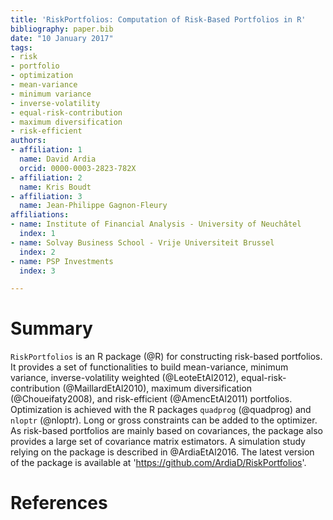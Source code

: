 ```yaml
---
title: 'RiskPortfolios: Computation of Risk-Based Portfolios in R'
bibliography: paper.bib
date: "10 January 2017"
tags:
- risk
- portfolio
- optimization
- mean-variance
- minimum variance
- inverse-volatility
- equal-risk-contribution
- maximum diversification
- risk-efficient
authors:
- affiliation: 1
  name: David Ardia
  orcid: 0000-0003-2823-782X
- affiliation: 2
  name: Kris Boudt
- affiliation: 3
  name: Jean-Philippe Gagnon-Fleury
affiliations:
- name: Institute of Financial Analysis - University of Neuchâtel
  index: 1
- name: Solvay Business School - Vrije Universiteit Brussel
  index: 2
- name: PSP Investments
  index: 3

---
```


# Summary

`RiskPortfolios` is an R package (@R) for constructing risk-based portfolios. It provides a set of
functionalities to build mean-variance, minimum variance, inverse-volatility weighted (@LeoteEtAl2012),
equal-risk-contribution (@MaillardEtAl2010), maximum diversification (@Choueifaty2008), and
risk-efficient (@AmencEtAl2011) portfolios. Optimization is achieved with the R packages `quadprog` (@quadprog) and `nloptr` (@nloptr).
Long or gross constraints can be added to the optimizer.
As risk-based portfolios are mainly based on covariances, the package also provides a large set of covariance matrix estimators. A simulation study relying on the package is described in @ArdiaEtAl2016. The latest version of the package is
available at 'https://github.com/ArdiaD/RiskPortfolios'.


# References
